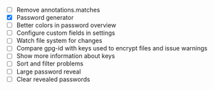 - [ ] Remove annotations.matches
- [x] Password generator
- [ ] Better colors in password overview
- [ ] Configure custom fields in settings
- [ ] Watch file system for changes
- [ ] Compare gpg-id with keys used to encrypt files and issue warnings
- [ ] Show more information about keys
- [ ] Sort and filter problems
- [ ] Large password reveal
- [ ] Clear revealed passwords
